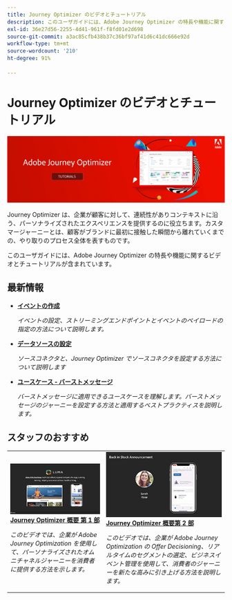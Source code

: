 ```yaml
---
title: Journey Optimizer のビデオとチュートリアル
description: このユーザガイドには、Adobe Journey Optimizer の特長や機能に関するビデオとチュートリアルが含まれています。
exl-id: 36e27d56-2255-4d41-961f-f8fd01e2d698
source-git-commit: a3ac85cfb438b37c36bf97af41d6c41dc666e92d
workflow-type: tm+mt
source-wordcount: '210'
ht-degree: 91%

---
```



# Journey Optimizer のビデオとチュートリアル

![](./assets/ajo-banner.png)

Journey Optimizer は、企業が顧客に対して、連続性がありコンテキストに沿う、パーソナライズされたエクスペリエンスを提供するのに役立ちます。カスタマージャーニーとは、顧客がブランドに最初に接触した瞬間から離れていくまでの、やり取りのプロセス全体を表すものです。

このユーザガイドには、Adobe Journey Optimizer の特長や機能に関するビデオとチュートリアルが含まれています。

## 最新情報

* **[イベントの作成](/help/set-up-journeys/create-events.md)**

   *イベントの設定、ストリーミングエンドポイントとイベントのペイロードの指定の方法について説明します。*

* **[データソースの設定](/help/set-up-journeys/configure-data-sources.md)**

   *ソースコネクタと、Journey Optimizer でソースコネクタを設定する方法について説明します*

* **[ユースケース - バーストメッセージ](/help/create-journeys/use-case-read-burst-message.md)**

   *バーストメッセージに適用できるユースケースを理解します。バーストメッセージのジャーニーを設定する方法と適用するベストプラクティスを説明します。*

## スタッフのおすすめ

<table>
<tr>
  <td>
    <a href="./introduction/journey-optimizer-overview-part-1.md">
      <img alt="Journey Optimizer 概要第 1 部 - オムニチャネルジャーニーの配信（ビデオ）" src="./assets/334174.jpg"/>
    </a>
    <div>
      <a href="./introduction/journey-optimizer-overview-part-1.md">
    <strong>Journey Optimizer 概要 第 1 部 </strong>
    </a>
    </div>
    <p>
    <em>このビデオでは、企業が Adobe Journey Optimization を使用して、パーソナライズされたオムニチャネルジャーニーを消費者に提供する方法を示します。</em>
    <p>
  </td>
    <td>
    <a href="./introduction/journey-optimizer-overview-part-2.md">
      <img alt="Journey Optimizer 概要第 2 部 - オムニチャネルジャーニーの配信（ビデオ）" src="./assets/334175.jpg"/>
    </a>
    <div>
      <a href="./introduction/journey-optimizer-overview-part-2.md">
    <strong>Journey Optimizer 概要第 2 部  </strong>
    </a>
    </div>
    <p>
    <em>このビデオでは、企業が Adobe Journey Optimization の Offer Decisioning、リアルタイムのセグメントの選定、ビジネスイベント管理を使用して、消費者のジャーニーを新たな高みに引き上げる方法を説明します。</em>
    <p>
  </td>
</table>




